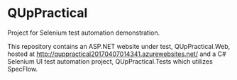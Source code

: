 # QUpPractical

Project for Selenium test automation demonstration.

This repository contains an ASP.NET website under test, QUpPractical.Web, hosted at http://quppractical20170407014341.azurewebsites.net/ and a C# Selenium UI test automation project, QUpPractical.Tests which utilizes SpecFlow.



